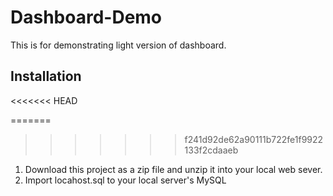 Dashboard-Demo
==============

This is for demonstrating light version of dashboard.
 
## Installation
<<<<<<< HEAD

=======
 
>>>>>>> f241d92de62a90111b722fe1f9922133f2cdaaeb
1. Download this project as a zip file and unzip it into your local web sever.
2. Import locahost.sql to your local server's MySQL
